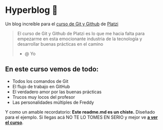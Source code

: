 # Hyperblog 💚
Un blog increíble para el [curso de Git y Github](https://platzi.com/clases/git-github/) de [Platzi](https://platzi.com)

> El curso de Git y Github de Platzi es lo que me hacia falta para empezarme en esta emocionante industria de la tecnología y desarrollar buenas prácticas en el camino
> - @ Yo

## En este curso vemos de todo:
* Todos los comandos de Git
* El flujo de trabajo en GitHub
* El verdadero amor por las buenas prácticas
* Trucos muy locos del profesor
* Las personalidades múltiples de Freddy

Y como un amable recordatorio: **Este readme.md es un chiste.** Diseñado para el ejemplo. Si llegas acá NO TE LO TOMES EN SERIO y mejor ve [**a ver el curso**](https://platzi.com/clases/git-github/).